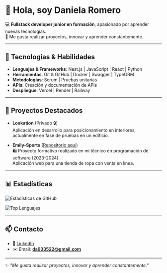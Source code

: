 # 👋 Hola, soy Daniela Romero  

💻 **Fullstack developer junior en formación**, apasionado por aprender nuevas tecnologías.  
🚀 Me gusta realizar proyectos, innovar y aprender constantemente.  

---

## 🚀 Tecnologías & Habilidades

- **Lenguajes & Frameworks**: Nest.js | JavaScript | React | Python  
- **Herramientas**: Git & GitHub | Docker | Swagger | TypeORM  
- **Metodologías**: Scrum | Pruebas unitarias  
- **APIs**: Creación y documentación de APIs  
- **Despliegue**: Vercel | Render | Railway  

---

## 📌 Proyectos Destacados

- **Lookation** (Privado 🔒)  
  Aplicación en desarrollo para posicionamiento en interiores, actualmente en fase de pruebas en un edificio.  

- **Emily-Sports** ([Repositorio aquí](https://github.com/Dani-02R/Emily-Sports.git))  
  🛍️ Proyecto formativo realizado en mi técnico en programación de software (2023-2024).  
  Aplicación web para una tienda de ropa con venta en línea.  

---

## 📊 Estadísticas

![Estadísticas de GitHub](https://github-readme-stats.vercel.app/api?username=Dani-02R&show_icons=true&theme=radical)  

![Top Lenguajes](https://github-readme-stats.vercel.app/api/top-langs/?username=Dani-02R&layout=compact&theme=radical)  

---

## 📫 Contacto

- 💼 [LinkedIn](https://www.linkedin.com/in/daniiromero?utm_source=share&utm_campaign=share_via&utm_content=profile&utm_medium=android_app)  
- ✉️ Email: **da933522@gmail.com**

---

✨ *"Me gusta realizar proyectos, innovar y aprender constantemente."*  
